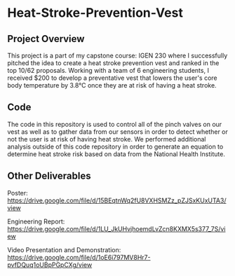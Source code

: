 # Heat-Stroke-Prevention-Vest

## Project Overview

This project is a part of my capstone course: IGEN 230 where I successfully pitched the idea to create a heat stroke prevention vest and ranked in the top 10/62 proposals. Working with a team of 6 engineering students, I received $200 to develop a preventative vest that lowers the user's core body temperature by 3.8°C once they are at risk of having a heat stroke.

## Code

The code in this repository is used to control all of the pinch valves on our vest as well as to gather data from our sensors in order to detect whether or not the user is at risk of having heat stroke. We performed additional analysis outside of this code repository in order to generate an equation to determine heat stroke risk based on data from the National Health Institute.

## Other Deliverables

Poster: https://drive.google.com/file/d/15BEqtnWq2fU8VXHSMZz_pZJSxKUxUTA3/view

Engineering Report: https://drive.google.com/file/d/1LU_JkUHvjhoemdLvZcn8KXMX5s377_7S/view

Video Presentation and Demonstration: https://drive.google.com/file/d/1oE6i797MV8Hr7-pvfDQuq1oUBpPGpCXg/view
